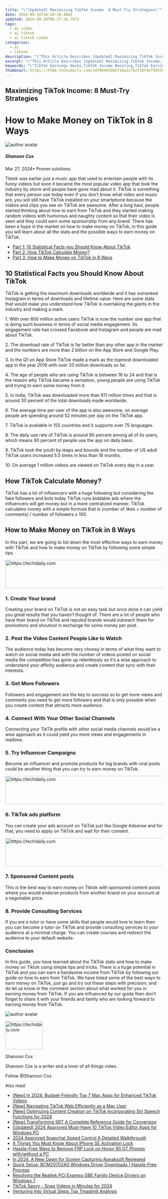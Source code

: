 ```yaml
---
title: "\"[Updated] Maximizing TikTok Income  8 Must-Try Strategies\""
date: 2024-09-16T16:58:18.404Z
updated: 2024-09-20T06:27:28.797Z
tags:
  - ai video
  - ai tiktok
  - ai tiktok video
categories:
  - ai
  - tiktok
description: "\"This Article Describes [Updated] Maximizing TikTok Income: 8 Must-Try Strategies\""
excerpt: "\"This Article Describes [Updated] Maximizing TikTok Income: 8 Must-Try Strategies\""
keywords: "\"TikTok Earnings Hacks,TikTok Income Boosting,TikTok Earning Techniques,TikTok Profit Strategies,Social Media Monetization (TikTok-Focused),TikTok Money-Making Methods,TikTok Income Streaming\""
thumbnail: https://thmb.techidaily.com/cdf09465082716a317b2f16f4ef99338eb56d0b864c0910b3b97914866d756b0.jpg
---
```


## Maximizing TikTok Income: 8 Must-Try Strategies

# How to Make Money on TikTok in 8 Ways

![author avatar](https://images.wondershare.com/filmora/article-images/shannon-cox.jpg)

##### Shanoon Cox

 Mar 27, 2024• Proven solutions

Tiktok was earlier just a music app that used to entertain people with its funny videos but soon it became the most popular video app that took the industry by storm and people have gone mad about it. TikTok is something that every person use today even if you don’t know what video and music are, you will still have TikTok installed on your smartphone because the videos and clips you see on TikTok are awesome. After a long haul, people started thinking about how to earn from TikTok and they started making random videos with humorous and naughty content so that their video is seen and they could earn some sponsorship from any brand. There has been a hype in the market on how to make money on TikTok, in this guide you will learn about all the stats and the possible ways to earn money on TikTok.

* [Part 1: 10 Statistical Facts you Should Know About TikTok](#part1)
* [Part 2: How TikTok Calculate Money?](#part2)
* [Part 3: How to Make Money on TikTok in 8 Ways](#part3)

## 10 Statistical Facts you Should Know About TikTok

TikTok is getting the maximum downloads worldwide and it has outranked Instagram in terms of downloads and lifetime value. Here are some stats that would make you understand how TikTok is overtaking the giants in the industry and making a mark.

1\. With over 800 million active users TikTok is now the number one app that is doing such business in terms of social media engagement. Its engagement rate has crossed Facebook and Instagram and people are mad about TikTok.

2\. The download rate of TikTok is far better than any other app in the market and the numbers are more than 2 billion on the App Store and Google Play.

3\. In the Q1 on App Store TikTok made a mark as the topmost downloaded app in the year 2019 with over 33 million downloads so far.

4\. The age of people who are using TikTok is between 16 to 24 and that is the reason why TikTok became a sensation, young people are using TikTok and trying to earn some money from it.

5\. In India, TikTok was downloaded more than 611 million times and that is around 30 percent of the total downloads made worldwide.

6\. The average time per user of the app is also awesome, on average people are spending around 52 minutes per day on the TikTok app.

7\. TikTok is available in 155 countries and it supports over 75 languages.

8\. The daily use rate of TikTok is around 90 percent among all of its users, which means 90 percent of people use the app on daily basis.

9\. TikTok took the youth by leaps and bounds and the number of US adult TikTok users increased 5.5 times in less than 18 months.

10\. On average 1 million videos are viewed on TikTok every day in a year.

## How TikTok Calculate Money?

TikTok has a lot of influencers with a huge following but considering the fake followers and bots today TikTok runs biddable ads where the influencers will get money but in a more centralized manner. TikTok calculates money with a simple formula that is (number of likes + number of comments) / number of followers x 100.

## How to Make Money on TikTok in 8 Ways

In this part, we are going to list down the most effective ways to earn money with TikTok and how to make money on TikTok by following some simple tips.

<!-- affiliate ads begin -->
<a href="https://imp.i110150.net/c/5597632/798165/11305" target="_top" id="798165">
  <img src="//a.impactradius-go.com/display-ad/11305-798165" border="0" alt="https://techidaily.com" width="728" height="90"/>
</a>
<img height="0" width="0" src="https://imp.i110150.net/i/5597632/798165/11305" style="position:absolute;visibility:hidden;" border="0" />
<!-- affiliate ads end -->

### 1\. Create Your brand

Creating your brand on TikTok is not an easy task but once done it can yield you great results that you haven’t thought of. There are a lot of people who have their brand on TikTok and reputed brands would outreach them for promotions and shoutout in exchange for some money per post.

### 2\. Post the Video Content People Like to Watch

The audience today has become very choosy in terms of what they want to watch on social media and with the number of videos posted on social media the competition has gone up relentlessly so it’s a wise approach to understand your affinity audience and create content that sync with their interests.

### 3\. Get More Followers

Followers and engagement are the key to success so to get more views and comments you need to get more followers and that is only possible when you create content that attracts more audience.

### 4\. Connect With Your Other Social Channels

Connecting your TikTik profile with other social media channels would be a wise approach as it could yield you more views and engagements in realtime.

### 5\. Try Influencer Campaigns

Become an influencer and promote products for big brands with viral posts could be another thing that you can try to earn money on TikTok.

<!-- affiliate ads begin -->
<a href="https://appsumo.8odi.net/c/5597632/2087395/7443" target="_top" id="2087395">
  <img src="//a.impactradius-go.com/display-ad/7443-2087395" border="0" alt="https://techidaily.com" width="728" height="90"/>
</a>
<img height="0" width="0" src="https://appsumo.8odi.net/i/5597632/2087395/7443" style="position:absolute;visibility:hidden;" border="0" />
<!-- affiliate ads end -->

### 6\. TikTok ads platform

You can create your ads account on TikTok just like Google Adsense and for that, you need to apply on TikTok and wait for their consent.

<!-- affiliate ads begin -->
<a href="https://appsumo.8odi.net/c/5597632/2082530/7443" target="_top" id="2082530">
  <img src="//a.impactradius-go.com/display-ad/7443-2082530" border="0" alt="https://techidaily.com" width="728" height="90"/>
</a>
<img height="0" width="0" src="https://appsumo.8odi.net/i/5597632/2082530/7443" style="position:absolute;visibility:hidden;" border="0" />
<!-- affiliate ads end -->

### 7\. Sponsored Content posts

This is the best way to earn money on Tiktok with sponsored content posts where you would endorse products from another brand on your account at a negotiable price.

### 8\. Provide Consulting Services

If you are a tutor or have some skills that people would love to learn then you can become a tutor on TikTok and provide consulting services to your audience at a minimal charge. You can create courses and redirect the audience to your default website.

### Conclusion

In this guide, you have learned about the TikTok stats and how to make money on Tiktok using simple tips and tricks. There is a huge potential in TikTok and you can earn a handsome income from TikTok by following our guide on how to earn from TikTok. We have listed some of the best ways to earn money on TikTok, just go and try out these steps with precision, and do let us know in the comment section about what worked for you in earning money from TikTok. If you are influenced by our guide then don’t forget to share it with your friends and family who are looking forward to earning money from TikTok.

![author avatar](https://images.wondershare.com/filmora/article-images/shannon-cox.jpg)

<!-- affiliate ads begin -->
<a href="https://bluettide.pxf.io/c/5597632/2141684/17092" target="_top" id="2141684">
  <img src="//a.impactradius-go.com/display-ad/17092-2141684" border="0" alt="https://techidaily.com" width="120" height="90"/>
</a>
<img height="0" width="0" src="https://bluettide.pxf.io/i/5597632/2141684/17092" style="position:absolute;visibility:hidden;" border="0" />
<!-- affiliate ads end -->

Shanoon Cox

Shanoon Cox is a writer and a lover of all things video.

Follow @Shanoon Cox

<ins class="adsbygoogle"
      style="display:block"
      data-ad-client="ca-pub-7571918770474297"
      data-ad-slot="8358498916"
      data-ad-format="auto"
      data-full-width-responsive="true"></ins>

<span class="atpl-alsoreadstyle">Also read:</span>
<div><ul>
<li><a href="https://tiktok-clips.techidaily.com/new-in-2024-budget-friendly-top-7-mac-apps-for-enhanced-tiktok-videos/"><u>[New] In 2024, Budget-Friendly Top 7 Mac Apps for Enhanced TikTok Videos</u></a></li>
<li><a href="https://tiktok-clips.techidaily.com/new-navigating-tiktok-web-efficiently-as-a-mac-user/"><u>[New] Navigating TikTok Web Efficiently as a Mac User</u></a></li>
<li><a href="https://tiktok-clips.techidaily.com/new-optimizing-content-creation-on-tiktok-incorporating-siri-speech-functions-for-2024/"><u>[New] Optimizing Content Creation on TikTok Incorporating Siri Speech Functions for 2024</u></a></li>
<li><a href="https://some-guidance.techidaily.com/new-transforming-srt-a-complete-reference-guide-for-conversion/"><u>[New] Transforming SRT A Complete Reference Guide for Conversion</u></a></li>
<li><a href="https://tiktok-clips.techidaily.com/updated-2024-approved-must-have-10-tiktok-video-editor-apps-for-windows-pc/"><u>[Updated] 2024 Approved Must-Have 10 TikTok Video Editor Apps for Windows PC</u></a></li>
<li><a href="https://snapchat-videos.techidaily.com/2024-approved-snapchat-speed-control-a-detailed-walkthrough/"><u>2024 Approved Snapchat Speed Control A Detailed Walkthrough</u></a></li>
<li><a href="https://activate-lock.techidaily.com/4-things-you-must-know-about-iphone-se-activation-lock-by-drfone-ios/"><u>4 Things You Must Know About iPhone SE Activation Lock</u></a></li>
<li><a href="https://bypass-frp.techidaily.com/hassle-free-ways-to-remove-frp-lock-on-honor-90-gt-phones-withwithout-a-pc-by-drfone-android/"><u>Hassle-Free Ways to Remove FRP Lock on Honor 90 GT Phones with/without a PC</u></a></li>
<li><a href="https://screen-activity-recording.techidaily.com/in-2024-a-new-dawn-for-screen-capturing-apeaksoft-reviewed/"><u>In 2024, A New Dawn for Screen Capturing Apeaksoft Reviewed</u></a></li>
<li><a href="https://hardware-help.techidaily.com/quick-setup-bcm20702a0-windows-driver-downloads-hassle-free-process/"><u>Quick Setup: BCM20702A0 Windows Driver Downloads | Hassle-Free Process</u></a></li>
<li><a href="https://tech-hub.techidaily.com/resolving-the-realtek-pci-express-gbe-family-device-drivers-on-windows-7/"><u>Resolving the Realtek PCI Express GBE Family Device Drivers on Windows 7</u></a></li>
<li><a href="https://tiktok-clips.techidaily.com/tiktok-savvy-snag-videos-in-minutes-for-2024/"><u>TikTok Savvy - Snag Videos in Minutes for 2024</u></a></li>
<li><a href="https://extra-hints.techidaily.com/venturing-into-virtual-steps-top-treadmill-analysis/"><u>Venturing Into Virtual Steps Top Treadmill Analysis</u></a></li>
</ul></div>

